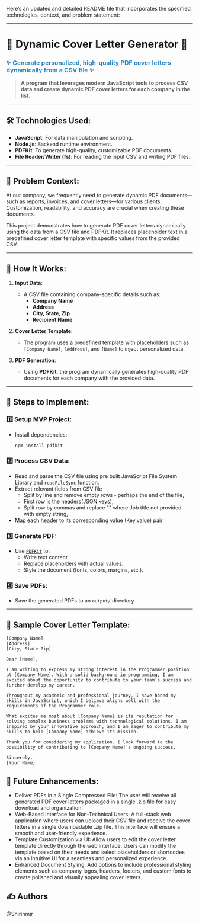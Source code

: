 Here’s an updated and detailed README file that incorporates the specified technologies, context, and problem statement:

---

# 🌟 **Dynamic Cover Letter Generator** 🌟

<h3 style="color: #2E86C1;"><strong>✨ Generate personalized, high-quality PDF cover letters dynamically from a CSV file ✨</strong></h3>

> **A program that leverages modern JavaScript tools to process CSV data and create dynamic PDF cover letters for each company in the list.**

---

## 🛠️ **Technologies Used:**

- **JavaScript**: For data manipulation and scripting.
- **Node.js**: Backend runtime environment.
- **PDFKit**: To generate high-quality, customizable PDF documents.
- **File Reader/Writer (fs)**: For reading the input CSV and writing PDF files.

---

## 🧐 **Problem Context**:

At our company, we frequently need to generate dynamic PDF documents—such as reports, invoices, and cover letters—for various clients. Customization, readability, and accuracy are crucial when creating these documents.

This project demonstrates how to generate PDF cover letters dynamically using the data from a CSV file and PDFKit. It replaces placeholder text in a predefined cover letter template with specific values from the provided CSV.

---

## 🚀 **How It Works**:

1. **Input Data**:

   - A CSV file containing company-specific details such as:
     - **Company Name**
     - **Address**
     - **City, State, Zip**
     - **Recipient Name**

2. **Cover Letter Template**:

   - The program uses a predefined template with placeholders such as `[Company Name]`, `[Address]`, and `[Name]` to inject personalized data.

3. **PDF Generation**:
   - Using **PDFKit**, the program dynamically generates high-quality PDF documents for each company with the provided data.

---

## 📑 **Steps to Implement**:

### 1️⃣ **Setup MVP Project**:

- Install dependencies:
  ```bash
  npm install pdfkit
  ```

### 2️⃣ **Process CSV Data**:

- Read and parse the CSV file using pre built JavaScript File System Library and `readFileSync` function.
- Extract relevant fields from CSV file
  - Split by line and remove empty rows - perhaps the end of the file,
  - First row is the headers(JSON keys),
  - Split row by commas and replace "" where Job title not provided with empty string,
- Map each header to its corresponding value (Key,value) pair

### 3️⃣ **Generate PDF**:

- Use [`PDFKit`](https://pdfkit.org/) to:
  - Write text content.
  - Replace placeholders with actual values.
  - Style the document (fonts, colors, margins, etc.).

### 4️⃣ **Save PDFs**:

- Save the generated PDFs to an `output/` directory.

---

## 📄 **Sample Cover Letter Template**:

```plaintext
[Company Name]
[Address]
[City, State Zip]

Dear [Name],

I am writing to express my strong interest in the Programmer position at [Company Name]. With a solid background in programming, I am excited about the opportunity to contribute to your team's success and further develop my career.

Throughout my academic and professional journey, I have honed my skills in JavaScript, which I believe aligns well with the requirements of the Programmer role.

What excites me most about [Company Name] is its reputation for solving complex business problems with technological solutions. I am inspired by your innovative approach, and I am eager to contribute my skills to help [Company Name] achieve its mission.

Thank you for considering my application. I look forward to the possibility of contributing to [Company Name]'s ongoing success.

Sincerely,
[Your Name]
```

## 🎯 **Future Enhancements**:

- Deliver PDFs in a Single Compressed File: The user will receive all generated PDF cover letters packaged in a single .zip file for easy download and organization.
- Web-Based Interface for Non-Technical Users: A full-stack web application where users can upload their CSV file and receive the cover letters in a single downloadable .zip file. This interface will ensure a smooth and user-friendly experience.
- Template Customization via UI: Allow users to edit the cover letter template directly through the web interface. Users can modify the template based on their needs and select placeholders or shortcodes via an intuitive UI for a seamless and personalized experience.
- Enhanced Document Styling: Add options to include professional styling elements such as company logos, headers, footers, and custom fonts to create polished and visually appealing cover letters.

## ✍️ Authors
@Shirinmjr

